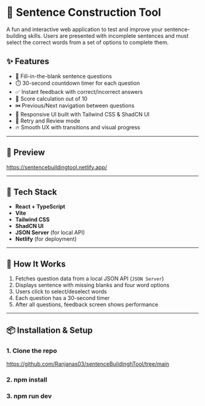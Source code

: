 # 🧠 Sentence Construction Tool

A fun and interactive web application to test and improve your sentence-building skills. Users are presented with incomplete sentences and must select the correct words from a set of options to complete them.

## ✨ Features

- 🧩 Fill-in-the-blank sentence questions
- ⏱️ 30-second countdown timer for each question
- ✅ Instant feedback with correct/incorrect answers
- 🎯 Score calculation out of 10
- ⏮️ Previous/Next navigation between questions
- 🎨 Responsive UI built with Tailwind CSS & ShadCN UI
- 🔄 Retry and Review mode
- 🔥 Smooth UX with transitions and visual progress

---

## 📸 Preview

https://sentencebuildingtool.netlify.app/

---

## 🚀 Tech Stack

- **React + TypeScript**
- **Vite**
- **Tailwind CSS**
- **ShadCN UI**
- **JSON Server** (for local API)
- **Netlify** (for deployment)

---

## 🧩 How It Works

1. Fetches question data from a local JSON API (`JSON Server`)
2. Displays sentence with missing blanks and four word options
3. Users click to select/deselect words
4. Each question has a 30-second timer
5. After all questions, feedback screen shows performance

---

## 📦 Installation & Setup

### 1. Clone the repo
https://github.com/Ranjanas03/sentenceBuildinghTool/tree/main

### 2. npm install
### 3. npm run dev


